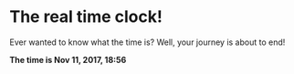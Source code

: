 # The real time clock!

Ever wanted to know what the time is? Well, your journey is about to end!

**The time is Nov 11, 2017, 18:56**